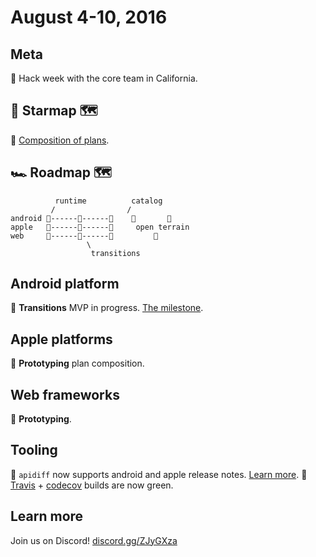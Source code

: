 # August 4-10, 2016

## Meta

🔨 Hack week with the core team in California.

## 🌟 Starmap 🗺

📝 [Composition of plans](https://material-motion.gitbooks.io/material-motion-starmap/content/specifications/runtime/performer-composition.html).

## 🏎 Roadmap 🗺

              runtime          catalog
             /                /
    android 🎉------📝------🚩    🌱       🌱
    apple   🎉------📝------🚩     open terrain
    web     🎉------🚩------🚩         🌱
                     \
                      transitions

## Android platform

📝 **Transitions** MVP in progress. [The milestone](https://github.com/material-motion/material-motion-transitions-android/milestone/1).

## Apple platforms

📝 **Prototyping** plan composition.

## Web frameworks

📝 **Prototyping**.

## Tooling

🎉 `apidiff` now supports android and apple release notes. [Learn more](https://github.com/material-motion/material-motion-apidiff).
🎉 [Travis](https://travis-ci.org/material-motion) + [codecov](https://codecov.io/gh/material-motion) builds are now green.

## Learn more

Join us on Discord! [discord.gg/ZJyGXza](https://discord.gg/ZJyGXza)
